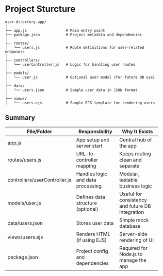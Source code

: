 # Project Sturcture
```
user-directory-app/
│
├── app.js                  # Main entry point
├── package.json            # Project metadata and dependencies
│
├── routes/
│   └── users.js            # Route definitions for user-related endpoints
│
├── controllers/
│   └── userController.js   # Logic for handling user routes
│
├── models/
│   └── user.js             # Optional user model (for future DB use)
│
├── data/
│   └── users.json          # Sample user data in JSON format
│
├── views/
│   └── users.ejs           # Sample EJS template for rendering users
```



## Summary

| File/Folder                | Responsibility                          | Why It Exists                                           |
|----------------------------|------------------------------------------|---------------------------------------------------------|
| app.js                     | App setup and server start               | Central hub of the app                                  |
| routes/users.js            | URL-to-controller mapping                | Keeps routing clean and separate                        |
| controllers/userController.js | Handles logic and data processing       | Modular, testable business logic                        |
| models/user.js             | Defines data structure (optional)        | Useful for consistency and future DB integration        |
| data/users.json            | Stores user data                         | Simple mock database                                    |
| views/users.ejs            | Renders HTML (if using EJS)              | Server-side rendering of UI                             |
| package.json               | Project config and dependencies          | Required for Node.js to manage the app                  |
